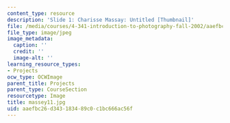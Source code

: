 ```yaml
---
content_type: resource
description: 'Slide 1: Charisse Massay: Untitled [Thumbnail]'
file: /media/courses/4-341-introduction-to-photography-fall-2002/aaefbc26d343183489c0c1bc666ac56f_massey11.jpg
file_type: image/jpeg
image_metadata:
  caption: ''
  credit: ''
  image-alt: ''
learning_resource_types:
- Projects
ocw_type: OCWImage
parent_title: Projects
parent_type: CourseSection
resourcetype: Image
title: massey11.jpg
uid: aaefbc26-d343-1834-89c0-c1bc666ac56f
---
```

